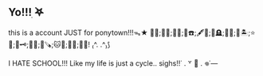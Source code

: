 ## Yo!!!ִ ࣪𖤐
this is a account JUST for ponytown!!!ᯓ★
🦑🐇;🩷👛;🔳🔲;🍋☎️;🖋️🎀;🔦🪦;🦊🩷;💭🏝️;⭐🦖;🍷🗝️;👑🍪;🌳🪚;🐱🌈;🌿🌂;🔪🐾! ₍^. .^₎⟆

I HATE SCHOOL!!! Like my life is just a cycle.. sighs!!˙ . ꒷ 🍰 . 𖦹˙—


<!--
**Bleh-OuO/Bleh-OuO** is a ✨ _special_ ✨ repository because its `README.md` (this file) appears on your GitHub profile.

Here are some ideas to get you started:

- 🔭 I’m currently working on ...
- 🌱 I’m currently learning ...
- 👯 I’m looking to collaborate on ...
- 🤔 I’m looking for help with ...
- 💬 Ask me about ...
- 📫 How to reach me: ...
- 😄 Pronouns: ...
- ⚡ Fun fact: ...
-->
